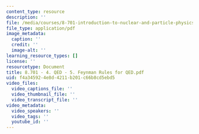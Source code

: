 ```yaml
---
content_type: resource
description: ''
file: /media/courses/8-701-introduction-to-nuclear-and-particle-physics-fall-2020/8701-4-qed-5-feynman-rules-for-qed.pdf
file_type: application/pdf
image_metadata:
  caption: ''
  credit: ''
  image-alt: ''
learning_resource_types: []
license: ''
resourcetype: Document
title: 8.701 - 4. QED - 5. Feynman Rules for QED.pdf
uid: f4a34592-4e8d-4211-b201-c66b8cd5ebd5
video_files:
  video_captions_file: ''
  video_thumbnail_file: ''
  video_transcript_file: ''
video_metadata:
  video_speakers: ''
  video_tags: ''
  youtube_id: ''
---
```

